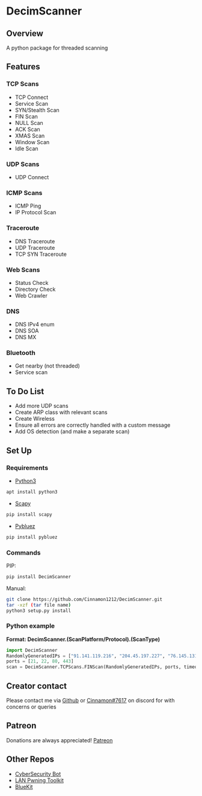 # DecimScanner

## Overview  
A python package for threaded scanning

## Features  

### TCP Scans
* TCP Connect  
* Service Scan
* SYN/Stealth Scan  
* FIN Scan  
* NULL Scan  
* ACK Scan  
* XMAS Scan  
* Window Scan  
* Idle Scan  

### UDP Scans  
* UDP Connect

### ICMP Scans
* ICMP Ping
* IP Protocol Scan

### Traceroute
* DNS Traceroute
* UDP Traceroute
* TCP SYN Traceroute

### Web Scans
* Status Check
* Directory Check
* Web Crawler


### DNS
* DNS IPv4 enum
* DNS SOA
* DNS MX

### Bluetooth
* Get nearby (not threaded)
* Service scan

## To Do List   

* Add more UDP scans  
* Create ARP class with relevant scans  
* Create Wireless
* Ensure all errors are correctly handled with a custom message   
* Add OS detection (and make a separate scan)  

## Set Up

### Requirements
* [Python3](https://www.python.org/)   
```sh
apt install python3
```
* [Scapy](https://scapy.readthedocs.io/)  
```sh
pip install scapy
```
* [Pybluez](https://github.com/pybluez/pybluez)  
```sh
pip install pybluez
```

### Commands
PIP:
```sh
pip install DecimScanner
```
Manual:
```sh
git clone https://github.com/Cinnamon1212/DecimScanner.git
tar -xzf (tar file name)
python3 setup.py install
```

### Python example
**Format: DecimScanner.(ScanPlatform/Protocol).(ScanType)**

```py  
import DecimScanner  
RandomlyGeneratedIPs = ["91.141.119.216", "204.45.197.227", "76.145.131.209", "112.77.12.53" ,"25.98.239.105"]
ports = [21, 22, 80, 443]   
scan = DecimScanner.TCPScans.FINScan(RandomlyGeneratedIPs, ports, timeout=0.5, max_threads=50)  
```

## Creator contact   
Please contact me via [Github](https://github.com/Cinnamon1212/) or [Cinnamon#7617](https://discord.com/users/292382410530750466/) on discord for with concerns or queries

## Patreon  
Donations are always appreciated! [Patreon](https://www.patreon.com/cinnamon1212)


## Other Repos
* [CyberSecurity Bot](https://github.com/Cinnamon1212/CyberSecDiscordBot)
* [LAN Pwning Toolkit](https://github.com/Cinnamon1212/LAN_Pwning_Toolkit)
* [BlueKit](https://github.com/Cinnamon1212/BlueKit)
